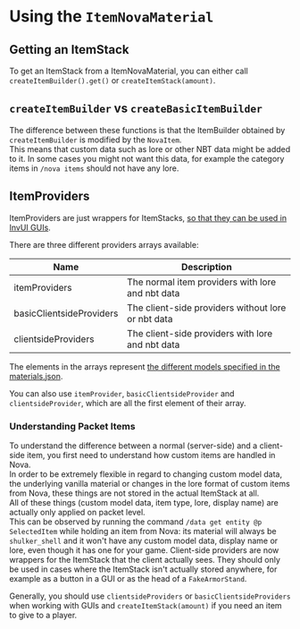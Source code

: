 # Using the `ItemNovaMaterial`

## Getting an ItemStack
To get an ItemStack from a ItemNovaMaterial, you can either call `createItemBuilder().get()` or `createItemStack(amount)`.

## `createItemBuilder` vs `createBasicItemBuilder`
The difference between these functions is that the ItemBuilder obtained by `createItemBuilder` is modified by the `NovaItem`.  
This means that custom data such as lore or other NBT data might be added to it. In some cases you might not want this data,
for example the category items in `/nova items` should not have any lore.

## ItemProviders
ItemProviders are just wrappers for ItemStacks, [so that they can be used in InvUI GUIs](../../../invui/items.md).  

There are three different providers arrays available:

| Name                     | Description                                        |
|--------------------------|----------------------------------------------------|
| itemProviders            | The normal item providers with lore and nbt data   |
| basicClientsideProviders | The client-side providers without lore or nbt data |
| clientsideProviders      | The client-side providers with lore and nbt data   |

The elements in the arrays represent [the different models specified in the materials.json](../asset-packs/creating-items.md).

You can also use `itemProvider`, `basicClientsideProvider` and `clientsideProvider`, which are all the first element
of their array.

### Understanding Packet Items
To understand the difference between a normal (server-side) and a client-side item, you first need to understand how custom
items are handled in Nova.  
In order to be extremely flexible in regard to changing custom model data, the underlying vanilla material or changes
in the lore format of custom items from Nova, these things are not stored in the actual ItemStack at all.  
All of these things (custom model data, item type, lore, display name) are actually only applied on packet level.  
This can be observed by running the command `/data get entity @p SelectedItem` while holding an item from Nova: its
material will always be `shulker_shell` and it won't have any custom model data, display name or lore, even though it has
one for your game.
Client-side providers are now wrappers for the ItemStack that the client actually sees. They should only be used in cases
where the ItemStack isn't actually stored anywhere, for example as a button in a GUI or as the head of a `FakeArmorStand`.  

Generally, you should use `clientsideProviders` or `basicClientsideProviders` when working with GUIs and `createItemStack(amount)`
if you need an item to give to a player.